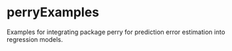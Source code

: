perryExamples
=============

Examples for integrating package perry for prediction error estimation into regression models.
